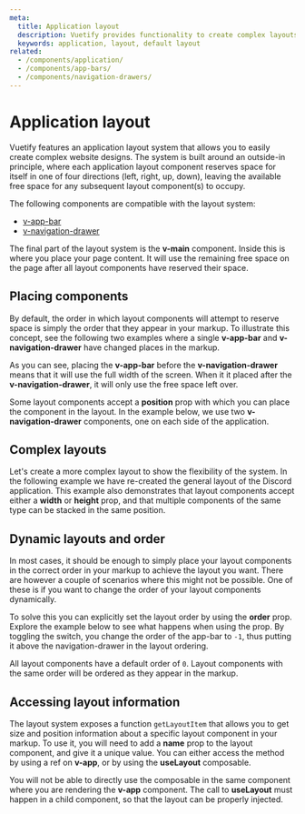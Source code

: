 ```yaml
---
meta:
  title: Application layout
  description: Vuetify provides functionality to create complex layouts using components such as app bars and navigation drawers
  keywords: application, layout, default layout
related:
  - /components/application/
  - /components/app-bars/
  - /components/navigation-drawers/
---
```


# Application layout

Vuetify features an application layout system that allows you to easily create complex website designs. The system is built around an outside-in principle, where each application layout component reserves space for itself in one of four directions (left, right, up, down), leaving the available free space for any subsequent layout component(s) to occupy.

The following components are compatible with the layout system:

- [v-app-bar](/components/app-bars)
- [v-navigation-drawer](/components/navigation-drawers)

The final part of the layout system is the **v-main** component. Inside this is where you place your page content. It will use the remaining free space on the page after all layout components have reserved their space.

## Placing components

By default, the order in which layout components will attempt to reserve space is simply the order that they appear in your markup. To illustrate this concept, see the following two examples where a single **v-app-bar** and **v-navigation-drawer** have changed places in the markup.

<example file="application-layout/app-bar-first" />

<example file="application-layout/nav-drawer-first" />

As you can see, placing the **v-app-bar** before the **v-navigation-drawer** means that it will use the full width of the screen. When it it placed after the **v-navigation-drawer**, it will only use the free space left over.

Some layout components accept a **position** prop with which you can place the component in the layout. In the example below, we use two **v-navigation-drawer** components, one on each side of the application.

<example file="application-layout/position" />

## Complex layouts

Let's create a more complex layout to show the flexibility of the system. In the following example we have re-created the general layout of the Discord application. This example also demonstrates that layout components accept either a **width** or **height** prop, and that multiple components of the same type can be stacked in the same position.

<example file="application-layout/discord" />

## Dynamic layouts and order

In most cases, it should be enough to simply place your layout components in the correct order in your markup to achieve the layout you want. There are however a couple of scenarios where this might not be possible. One of these is if you want to change the order of your layout components dynamically.

To solve this you can explicitly set the layout order by using the **order** prop. Explore the example below to see what happens when using the prop. By toggling the switch, you change the order of the app-bar to `-1`, thus putting it above the navigation-drawer in the layout ordering.

All layout components have a default order of `0`. Layout components with the same order will be ordered as they appear in the markup.

<example file="application-layout/dynamic" />

## Accessing layout information

The layout system exposes a function `getLayoutItem` that allows you to get size and position information about a specific layout component in your markup. To use it, you will need to add a **name** prop to the layout component, and give it a unique value. You can either access the method by using a ref on **v-app**, or by using the **useLayout** composable.

<example file="application-layout/layout-information-ref" />

<alert type="warning">

  You will not be able to directly use the composable in the same component where you are rendering the **v-app** component. The call to **useLayout** must happen in a child component, so that the layout can be properly injected.

</alert>

<example file="application-layout/layout-information-composable" />
